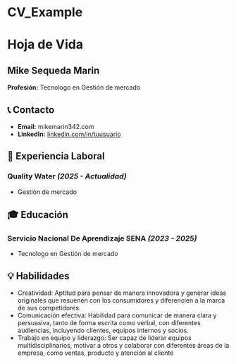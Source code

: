 # CV_Example
# Hoja de Vida

## Mike Sequeda Marin
**Profesión:** Tecnologo en Gestión de mercado

## 📞 Contacto
- **Email:** mikemarin342.com
- **LinkedIn:** [linkedin.com/in/tuusuario](https://linkedin.com/in/tuusuario)

## 🏢 Experiencia Laboral
### **Quality Water** _(2025 - Actualidad)_
- Gestión de mercado

## 🎓 Educación
### **Servicio Nacional De Aprendizaje SENA** _(2023 - 2025)_
- Tecnologo en Gestión de mercado
## 💡 Habilidades
- Creatividad: Aptitud para pensar de manera innovadora y generar ideas originales que resuenen con los consumidores y diferencien a la marca de sus competidores.
- Comunicación efectiva: Habilidad para comunicar de manera clara y persuasiva, tanto de forma escrita como verbal, con diferentes audiencias, incluyendo clientes, equipos internos y socios.
- Trabajo en equipo y liderazgo: Ser capaz de liderar equipos multidisciplinarios, motivar a otros y colaborar con diferentes áreas de la empresa, como ventas, producto y atención al cliente
